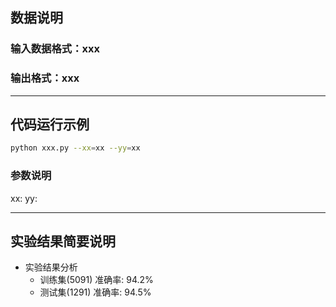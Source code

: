 ## 数据说明
### 输入数据格式：xxx
### 输出格式：xxx

---
## 代码运行示例
```bash
python xxx.py --xx=xx --yy=xx
```
### 参数说明
xx:
yy:

---
## 实验结果简要说明
- 实验结果分析
	- 训练集(5091) 准确率: 94.2%
	- 测试集(1291) 准确率: 94.5%